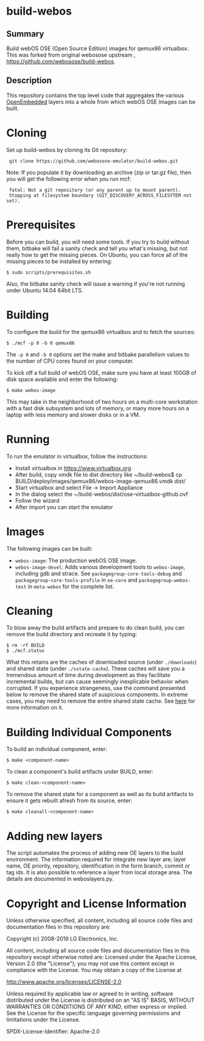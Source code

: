 build-webos
===========

Summary
-------
Build webOS OSE (Open Source Edition) images for qemux86 virtualbox.
This was forked from original webosose upstream , https://github.com/webosose/build-webos.

Description
-----------
This repository contains the top level code that aggregates the various [OpenEmbedded](http://openembedded.org) layers into a whole from which webOS OSE images can be built.

Cloning
=======
Set up build-webos by cloning its Git repository:

     git clone https://github.com/webosose-emulator/build-webos.git

Note: If you populate it by downloading an archive (zip or tar.gz file), then you will get the following error when you run mcf:

     fatal: Not a git repository (or any parent up to mount parent).
     Stopping at filesystem boundary (GIT_DISCOVERY_ACROSS_FILESYTEM not set).


Prerequisites
=============
Before you can build, you will need some tools.  If you try to build without them, bitbake will fail a sanity check and tell you what's missing, but not really how to get the missing pieces. On Ubuntu, you can force all of the missing pieces to be installed by entering:

    $ sudo scripts/prerequisites.sh

Also, the bitbake sanity check will issue a warning if you're not running under Ubuntu 14.04 64bit LTS.


Building
========
To configure the build for the qemux86 virtualbox and to fetch the sources:

    $ ./mcf -p 0 -b 0 qemux86

The `-p 0` and `-b 0` options set the make and bitbake parallelism values to the number of CPU cores found on your computer.

To kick off a full build of webOS OSE, make sure you have at least 100GB of disk space available and enter the following:

    $ make webos-image

This may take in the neighborhood of two hours on a multi-core workstation with a fast disk subsystem and lots of memory, or many more hours on a laptop with less memory and slower disks or in a VM.

Running
=======
To run the emulator in virtualbox, follow the instructions:
   - Install virtualbox in https://www.virtualbox.org
   - After build, copy vmdk file to dist directory like
     ~/build-webos$ cp BUILD/deploy/images/qemux86/webos-image-qemux86.vmdk dist/
   - Start virtualbox and select File -> Import Appliance
   - In the dialog select the ~/build-webos/dist/ose-virtualbox-github.ovf
   - Follow the wizard
   - After import you can start the emulator

Images
======
The following images can be built:

- `webos-image`: The production webOS OSE image.
- `webos-image-devel`: Adds various development tools to `webos-image`, including gdb and strace. See `packagegroup-core-tools-debug` and `packagegroup-core-tools-profile` in `oe-core` and `packagegroup-webos-test` in `meta-webos` for the complete list.


Cleaning
========
To blow away the build artifacts and prepare to do clean build, you can remove the build directory and recreate it by typing:

    $ rm -rf BUILD
    $ ./mcf.status

What this retains are the caches of downloaded source (under `./downloads`) and shared state (under `./sstate-cache`). These caches will save you a tremendous amount of time during development as they facilitate incremental builds, but can cause seemingly inexplicable behavior when corrupted. If you experience strangeness, use the command presented below to remove the shared state of suspicious components. In extreme cases, you may need to remove the entire shared state cache. See [here](https://www.yoctoproject.org/docs/current/ref-manual/ref-manual.html#shared-state-cache) for more information on it.


Building Individual Components
==============================
To build an individual component, enter:

    $ make <component-name>

To clean a component's build artifacts under BUILD, enter:

    $ make clean-<component-name>

To remove the shared state for a component as well as its build artifacts to ensure it gets rebuilt afresh from its source, enter:

    $ make cleanall-<component-name>

Adding new layers
=================
The script automates the process of adding new OE layers to the build environment.  The information required for integrate new layer are; layer name, OE priority, repository, identification in the form branch, commit or tag ids. It is also possible to reference a layer from local storage area.  The details are documented in weboslayers.py.

Copyright and License Information
=================================
Unless otherwise specified, all content, including all source code files and documentation files in this repository are:

Copyright (c) 2008-2019 LG Electronics, Inc.

All content, including all source code files and documentation files in this repository except otherwise noted are: Licensed under the Apache License, Version 2.0 (the "License"); you may not use this content except in compliance with the License. You may obtain a copy of the License at

http://www.apache.org/licenses/LICENSE-2.0

Unless required by applicable law or agreed to in writing, software distributed under the License is distributed on an "AS IS" BASIS, WITHOUT WARRANTIES OR CONDITIONS OF ANY KIND, either express or implied. See the License for the specific language governing permissions and limitations under the License.

SPDX-License-Identifier: Apache-2.0
